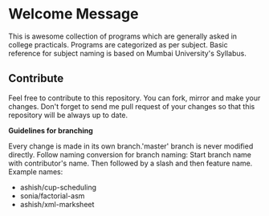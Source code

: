 Welcome Message
===============

This is awesome collection of programs which are generally asked in college practicals.
Programs are categorized as per subject. Basic reference for subject naming is based on
Mumbai University's Syllabus.

Contribute
----------

Feel free to contribute to this repository. You can fork, mirror and make your changes.
Don't forget to send me pull request of your changes so that this repository will be 
always up to date.

**Guidelines for branching**

Every change is made in its own branch.'master' branch is never modified directly. 
Follow naming conversion for branch naming:
Start branch name with contributor's name. Then followed by a slash and then feature 
name.
Example names:
- ashish/cup-scheduling
- sonia/factorial-asm
- ashish/xml-marksheet


